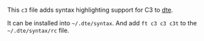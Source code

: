 
This `c3` file adds syntax highlighting support for C3 to [dte](https://craigbarnes.gitlab.io/dte/).

It can be installed into `~/.dte/syntax`.
And add `ft c3 c3 c3t` to the `~/.dte/syntax/rc` file.
